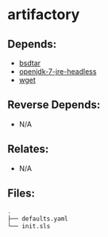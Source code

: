 # artifactory

## Depends:

  -  [bsdtar](/salt/bsdtar)
  -  [openjdk-7-jre-headless](/salt/openjdk-7-jre-headless)
  -  [wget](/salt/wget)

## Reverse Depends:

  -  N/A

## Relates:

  -  N/A

## Files:

```bash
.
├── defaults.yaml
└── init.sls
```
